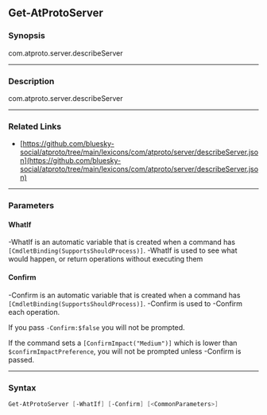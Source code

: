 Get-AtProtoServer
-----------------




### Synopsis
com.atproto.server.describeServer



---


### Description

com.atproto.server.describeServer



---


### Related Links
* [https://github.com/bluesky-social/atproto/tree/main/lexicons/com/atproto/server/describeServer.json](https://github.com/bluesky-social/atproto/tree/main/lexicons/com/atproto/server/describeServer.json)





---


### Parameters
#### **WhatIf**
-WhatIf is an automatic variable that is created when a command has ```[CmdletBinding(SupportsShouldProcess)]```.
-WhatIf is used to see what would happen, or return operations without executing them
#### **Confirm**
-Confirm is an automatic variable that is created when a command has ```[CmdletBinding(SupportsShouldProcess)]```.
-Confirm is used to -Confirm each operation.

If you pass ```-Confirm:$false``` you will not be prompted.


If the command sets a ```[ConfirmImpact("Medium")]``` which is lower than ```$confirmImpactPreference```, you will not be prompted unless -Confirm is passed.



---


### Syntax
```PowerShell
Get-AtProtoServer [-WhatIf] [-Confirm] [<CommonParameters>]
```
